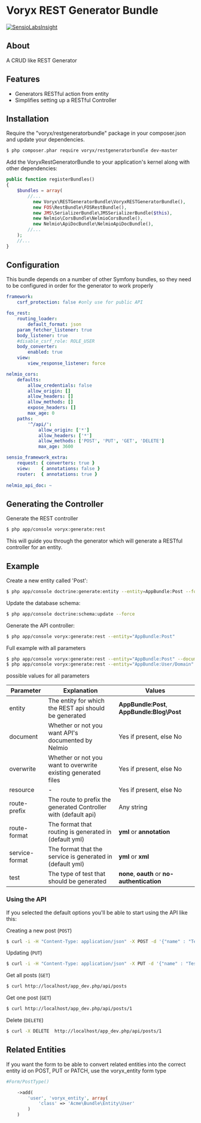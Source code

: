 # Voryx REST Generator Bundle
[![SensioLabsInsight](https://insight.sensiolabs.com/projects/ac1842d9-4e36-45cc-8db1-b97e2e62540e/big.png)](https://insight.sensiolabs.com/projects/ac1842d9-4e36-45cc-8db1-b97e2e62540e)

## About

A CRUD like REST Generator

## Features

* Generators RESTful action from entity
* Simplifies setting up a RESTful Controller


## Installation
Require the "voryx/restgeneratorbundle" package in your composer.json and update your dependencies.

```bash
$ php composer.phar require voryx/restgeneratorbundle dev-master
```

Add the VoryxRestGeneratorBundle to your application's kernel along with other dependencies:

```php
public function registerBundles()
{
    $bundles = array(
        //...
          new Voryx\RESTGeneratorBundle\VoryxRESTGeneratorBundle(),
          new FOS\RestBundle\FOSRestBundle(),
          new JMS\SerializerBundle\JMSSerializerBundle($this),
          new Nelmio\CorsBundle\NelmioCorsBundle(),
          new Nelmio\ApiDocBundle\NelmioApiDocBundle(),
        //...
    );
    //...
}
```

## Configuration

This bundle depends on a number of other Symfony bundles, so they need to be configured in order for the generator to work properly

```yaml
framework:
    csrf_protection: false #only use for public API

fos_rest:
    routing_loader:
        default_format: json
    param_fetcher_listener: true
    body_listener: true
    #disable_csrf_role: ROLE_USER
    body_converter:
        enabled: true
    view:
        view_response_listener: force

nelmio_cors:
    defaults:
        allow_credentials: false
        allow_origin: []
        allow_headers: []
        allow_methods: []
        expose_headers: []
        max_age: 0
    paths:
        '^/api/':
            allow_origin: ['*']
            allow_headers: ['*']
            allow_methods: ['POST', 'PUT', 'GET', 'DELETE']
            max_age: 3600

sensio_framework_extra:
    request: { converters: true }
    view:    { annotations: false }
    router:  { annotations: true }
    
nelmio_api_doc: ~
```

## Generating the Controller


Generate the REST controller

```bash
$ php app/console voryx:generate:rest
```
    
This will guide you through the generator which will generate a RESTful controller for an entity.


## Example

Create a new entity called 'Post':

```bash
$ php app/console doctrine:generate:entity --entity=AppBundle:Post --format=annotation --fields="name:string(255) description:string(255)" --no-interaction
```

Update the database schema:

```bash
$ php app/console doctrine:schema:update --force
```

Generate the API controller:

```bash
$ php app/console voryx:generate:rest --entity="AppBundle:Post"
```

Full example with all parameters

```bash
$ php app/console voryx:generate:rest --entity="AppBundle:Post" --document --resource --overwrite --route-prefix="api" --route-format="yml" --service-format="yml" --test="none"
$ php app/console voryx:generate:rest --entity="AppBundle:User/Domain" --document --overwrite --route-prefix="api" --route-format="annotation" --service-format="yml" --test="oauth2"
```

possible values for all parameters

| Parameter | Explanation | Values  |
| --------- | ----------- | ------- |
| entity         | The entity for which the REST api should be generated            | **AppBundle:Post**, **AppBundle:Blog\Post**
| document       | Whether or not you want API's documented by Nelmio               | Yes if present, else No
| overwrite      | Whether or not you want to overwrite existing generated files    | Yes if present, else No
| resource       | -                                                                | Yes if present, else No
| route-prefix   | The route to prefix the generated Controller with (default api)  | Any string
| route-format   | The format that routing is generated in (default yml)            | **yml** or **annotation**
| service-format | The format that the service is generated in (default yml)        | **yml** or **xml**
| test           | The type of test that should be generated                        | **none**, **oauth** or **no-authentication**


### Using the API
If you selected the default options you'll be able to start using the API like this:

Creating a new post (`POST`)

```bash
$ curl -i -H "Content-Type: application/json" -X POST -d '{"name" : "Test Post", "description" : "This is a test post"}' http://localhost/app_dev.php/api/posts
```

Updating (`PUT`)

```bash
$ curl -i -H "Content-Type: application/json" -X PUT -d '{"name" : "Test Post 1", "description" : "This is an updated test post"}' http://localhost/app_dev.php/api/posts/1
```

Get all posts (`GET`)

```bash
$ curl http://localhost/app_dev.php/api/posts
```

Get one post (`GET`)

```bash
$ curl http://localhost/app_dev.php/api/posts/1
```


Delete (`DELETE`)

```bash
$ curl -X DELETE  http://localhost/app_dev.php/api/posts/1
```


## Related Entities

If you want the form to be able to convert related entities into the correct entity id on POST, PUT or PATCH, use the voryx_entity form type

```php
#Form/PostType()

    ->add(
        'user', 'voryx_entity', array(
            'class' => 'Acme\Bundle\Entity\User'
        )
    )
```
